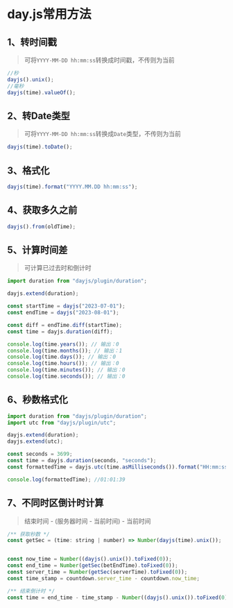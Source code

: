 # day.js常用方法

## 1、转时间戳

> 可将`YYYY-MM-DD hh:mm:ss`转换成时间戳，不传则为当前

```js
//秒
dayjs().unix();
//毫秒
dayjs(time).valueOf();
```

## 2、转Date类型

> 可将`YYYY-MM-DD hh:mm:ss`转换成`Date`类型，不传则为当前

```js
dayjs(time).toDate();
```

## 3、格式化

```js
dayjs(time).format("YYYY.MM.DD hh:mm:ss");
```

## 4、获取多久之前

```js
dayjs().from(oldTime);
```

## 5、计算时间差

> 可计算已过去时和倒计时

```js
import duration from "dayjs/plugin/duration";

dayjs.extend(duration);

const startTime = dayjs("2023-07-01");
const endTime = dayjs("2023-08-01");

const diff = endTime.diff(startTime);
const time = dayjs.duration(diff);

console.log(time.years()); // 输出：0
console.log(time.months()); // 输出：1
console.log(time.days()); // 输出：0
console.log(time.hours()); // 输出：0
console.log(time.minutes()); // 输出：0
console.log(time.seconds()); // 输出：0
```

## 6、秒数格式化

```js
import duration from "dayjs/plugin/duration";
import utc from "dayjs/plugin/utc";

dayjs.extend(duration);
dayjs.extend(utc);

const seconds = 3699;
const time = dayjs.duration(seconds, "seconds");
const formattedTime = dayjs.utc(time.asMilliseconds()).format("HH:mm:ss");

console.log(formattedTime); //01:01:39
```

## 7、不同时区倒计时计算

> 结束时间 - (服务器时间 - 当前时间) - 当前时间

```js
/** 获取秒数 */
const getSec = (time: string | number) => Number(dayjs(time).unix());


const now_time = Number((dayjs().unix()).toFixed(0));
const end_time = Number(getSec(betEndTime).toFixed(0));
const server_time = Number(getSec(serverTime).toFixed(0));
const time_stamp = countdown.server_time - countdown.now_time;

/** 结束倒计时 */
const time = end_time - time_stamp - Number((dayjs().unix()).toFixed(0))
```

